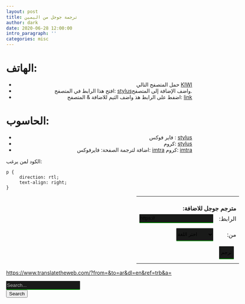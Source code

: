 ```yaml
---
layout: post
title: ترجمة جوجل من اليمين
author: dark
date: 2020-06-28 12:00:00
intro_paragraph: ''
categories: misc
---
```


<style>
strong,
td,
tr
,li{
    direction:trl;
    text-align: right;
}
::placeholder {
  color: #fff;
  opacity: 0.7; 
}
select
,input{
        background-color: #191A19;
        border-radius: 1px;
        border: none;
        border-bottom: 2px solid green;
        content: "";
  clear: both;
  display: table;
}
</style>

# الهاتف:
- حمل المتصفح التالي [KIWI](https://play.google.com/store/apps/details?id=com.kiwibrowser.browser&hl=en&gl=US)
- افتح هذا الرابط في المتصفح: [stylus](https://chrome.google.com/webstore/detail/stylus/clngdbkpkpeebahjckkjfobafhncgmne?hl=en)واضف الإضافة إلى المتصفح.
- اضفط على الرابط هذ واضف الثيم للاضافة & المتصفح: [link](https://userstyles.world/style/4903/translate-goog)

# الحاسوب:
-  فاير فوكس : [stylus](https://addons.mozilla.org/en-US/firefox/addon/styl-us/)
- كروم: [stylus](https://chrome.google.com/webstore/detail/stylus/clngdbkpkpeebahjckkjfobafhncgmne?hl=en)
- اضافة لترجمة الصفحة: فايرفوكس: [imtra](https://addons.mozilla.org/en-US/firefox/addon/imtranslator/)
          كروم: [imtra](https://chrome.google.com/webstore/detail/imtranslator-translator-d/noaijdpnepcgjemiklgfkcfbkokogabh)

الكود لمن يرغب:
```
p {
     direction: rtl;
     text-align: right;
}
```


<form method="post" action="https://www.lexicool.com/ws-trans-execute.asp" target="_blank" style=" text-algin: right; position: relative; left: 70%;">
     <table>
     <tr><td colspan="2"><br/><strong>:مترجم جوجل للاضافة</strong></td></tr>
     <tr><td><input name="u" type="text" value="https://" style="height:24px;width:200px;" /></td><td>:الرابط</td></tr>
          <tr><td colspan="2" style="height:8px;"><input name="il" type="hidden" value="en"></td></tr>
     <tr><td><select style="height:35px;width:100%;max-width:100px;float: right;" name="sl">
     <option value="auto" selected="selected">اختر اللغة</option>
     <option value="zh-CN">الصينية</option>
     <option value="en">الانجليزية</option>
     </select><td>:من</td>
     </td></tr>
     <tr style="display:none;"><td><select name="tl">
     <option value="ar" selected="selected">Arabic</option>
     </select>
     </td></tr>
     <tr><td colspan="2" style="height:8px;"><input name="il" type="hidden" value="en"></td></tr>
     <tr><td></td><td><input style="height:35px; text-align: center;" name="submit" type="submit" value="ترجم"/></td></tr>
     <tr><td colspan="2" style="height:8px;"></td></tr>
     </table>
</form>

https://www.translatetheweb.com/?from=&to=ar&dl=en&ref=trb&a=

<form id="form" role="search">
  <input style="height:24px;width:200px;" type="search" id="query" name="q"
   placeholder="Search..."
   aria-label="Search through site content">
  <button>Search</button>
</form>

<Script>
const f = document.getElementById('form');
const q = document.getElementById('query');
const microsoft = 'https://www.translatetheweb.com/?from=&to=ar&dl=en&ref=trb&a=';

function submitted(event) {
  event.preventDefault();
  const url = google + q.value;
  const win = window.open(url, '_blank');
  win.focus();
}

f.addEventListener('submit', submitted);
<Script>